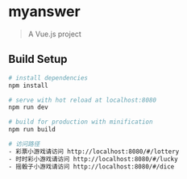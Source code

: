 # myanswer

> A Vue.js project

## Build Setup

``` bash
# install dependencies
npm install

# serve with hot reload at localhost:8080
npm run dev

# build for production with minification
npm run build

# 访问路径
- 彩票小游戏请访问 http://localhost:8080/#/lottery
- 时时彩小游戏请访问 http://localhost:8080/#/lucky
- 摇骰子小游戏请访问 http://localhost:8080/#/dice
```

